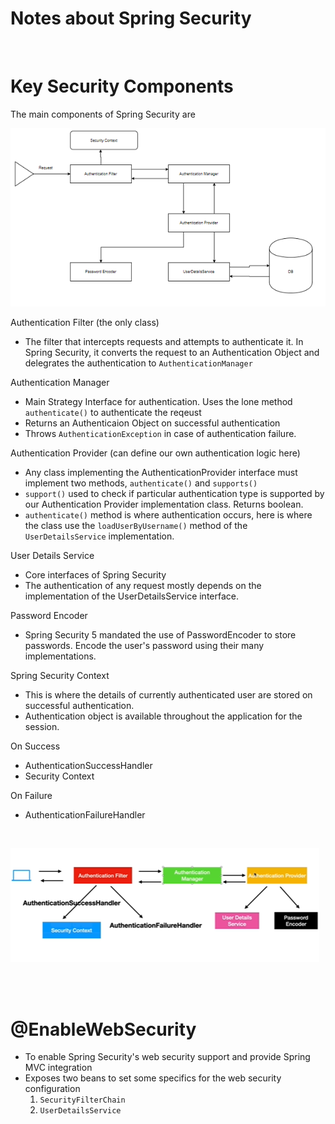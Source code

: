 # Notes about Spring Security

<br>

# Key Security Components

The main components of Spring Security are

![plot](../images/spring_security_flow.png)

Authentication Filter (the only class)

- The filter that intercepts requests and attempts to authenticate it. In
  Spring Security, it converts the request to an Authentication Object and
  delegrates the authentication to `AuthenticationManager`

Authentication Manager

- Main Strategy Interface for authentication. Uses the lone method
  `authenticate()` to authenticate the reqeust
- Returns an Authenticaion Object on successful authentication
- Throws `AuthenticationException` in case of authentication failure.

Authentication Provider (can define our own authentication logic here)

- Any class implementing the AuthenticationProvider interface must implement
  two methods, `authenticate()` and `supports()`
- `support()` used to check if particular authentication type is supported
  by our Authentication Provider implementation class. Returns boolean.
- `authenticate()` method is where authentication occurs, here is where the
  class use the `loadUserByUsername()` method of the `UserDetailsService`
  implementation.

User Details Service

- Core interfaces of Spring Security
- The authentication of any request mostly depends on the implementation of
  the UserDetailsService interface.

Password Encoder

- Spring Security 5 mandated the use of PasswordEncoder to store passwords.
  Encode the user's password using their many implementations.

Spring Security Context

- This is where the details of currently authenticated user are stored on
  successful authentication.
- Authentication object is available throughout the application for the session.

On Success

- AuthenticationSuccessHandler
- Security Context

On Failure

- AuthenticationFailureHandler

<br>

![plot](../images/security_flow.png)

<br>
<br>

# @EnableWebSecurity
- To enable Spring Security's web security support and provide Spring MVC 
  integration
- Exposes two beans to set some specifics for the web security configuration
  1. `SecurityFilterChain`
  2. `UserDetailsService`